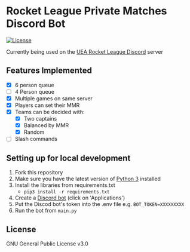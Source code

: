# Rocket League Private Matches Discord Bot #
[![License](https://img.shields.io/github/license/c-eg/Rocket-League-Private-Matches-Discord-Bot)](LICENSE)

Currently being used on the [UEA Rocket League Discord](https://discord.gg/Gam9qwJRAe) server

## Features Implemented ##
- [x] 6 person queue
- [ ] 4 Person queue
- [x] Multiple games on same server
- [x] Players can set their MMR
- [x] Teams can be decided with:
  - [x] Two captains
  - [x] Balanced by MMR
  - [x] Random
- [ ] Slash commands

## Setting up for local development ##
1. Fork this repository
2. Make sure you have the latest version of [Python 3](https://www.python.org/downloads/) installed
3. Install the libraries from requirements.txt
   - ```pip3 install -r requirements.txt```
4. Create a [Discord bot](https://discord.com/developers/docs/intro) (click on 'Applications')
5. Put the Discod bot's token into the .env file e.g. ```BOT_TOKEN=XXXXXXXXX```
6. Run the bot from ```main.py```

## License ##
GNU General Public License v3.0

